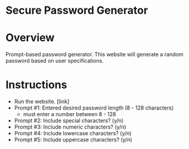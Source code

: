# Secure Password Generator

# Overview
Prompt-based password generator.
This website will generate a random password based on user specifications.

# Instructions
* Run the website. [link]
* Prompt #1: Entered desired password length (8 - 128 characters)
    * must enter a number between 8 - 128
* Prompt #2: Include special characters? (y/n)
* Prompt #3: Include numeric characters? (y/n)
* Prompt #4: Include lowercase characters? (y/n)
* Prompt #5: Include uppercase characters? (y/n)
